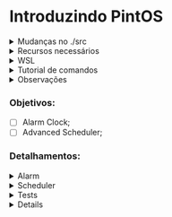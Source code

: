 # Introduzindo PintOS
<details>
<summary>Mudanças no ./src </summary>

- Para facilitar o export no src/utils depois de usar `make` usar `export PATH=$PATH:$(pwd)`, se nao quiser colocar no .bashrc/zshrc
Mas no src/threads(adicionado no src/threads/Makefile os comandos para executar o pintos mais facil. com GUI ou sem)
não precisa nem no `make check` do src/threads/build (se der algum erro oque foi modificado ta no src/tests/Make.tests:58);

- Para funcionar no Arch Linux modifiquei o src/Makefile.build:93 para ele reduzir o tamanho do loader.bin;

- Adicionado logica para ir executando os testes em especifico, no caso do threads, basicamente usa `make ngui/gui TEST=<nome_do_test>`;
</details>

<details>
<summary>Recursos necessários </summary>


1. 
   <details>
   <summary>Make </summary>
   
   - O make serve para ajudar nossa vida. Não há uma obrigatoriedade de usá-lo, mas iremos;
   - Caso necessite instalá-lo, utilize o comando `sudo apt install make`;
   </details>

2.
   <details>
   <summary>GCC e GDB </summary>
   
   - Compilador e Depurador para C;
   - Caso necessite instalá-los, utilize os comandos `sudo apt install gcc` e `sudo apt install gdb`;
   </details>

3. 
   <details>
   <summary>Qemu </summary>
   
   - Recurso necessário para executar o sistema nos casos testes;
   - Caso necessite instalá-lo, utilize o comando `sudo apt install qemu-system-i386`;
   </details>

4. 
   <details>
   <summary>Boch </summary>
   
   - Alternativa mais rápida ao Qemu, entretanto não utilizaremos ele;
   - Se desejar saber como fazê-lo funcionar, acesse `https://web.stanford.edu/class/cs140/projects/pintos/pintos_12.html#SEC167`;
   </details>

</details>

<details>
<summary>WSL </summary>

- Caso opte por não fazer em sua máquina com Linux ou não possua permissão para baixar algum recurso no computador, siga o tutorial oficial oficial `https://learn.microsoft.com/pt-br/windows/wsl/install`;
</details>

<details>
<summary>Tutorial de comandos </summary>

- Uma vez que todos os recursos já estiverem instalados e sua branch desse repositório devidamente clonado, basta executar alguns `make`antes de começar a modificar o arquivo;
- Primeiramente, pelo terminal, vá até a pasta `src/utils` do repositório clonado e execute `make`;
- Em seguida, vá para a pasta `src/threads` e execute `make`;
- Então, na pasta `src/threads/build` você já pode executar `make check`, que executará, por padrão das modificações, o qemu de todos os testes;
- Caso deseje executar novamente, lembre-se de dar `make clean` antes de usar o proximo `make check`;
- Existe o comando `make check VERBOSE=1` fará com que tudo seja executado de maneira mais limpa em que cada teste aparecerá no terminal apenas durante sua execução;
- Você também pode executar o `make ngui TEST=nome_do_teste` na pasta `src/threads` após o make para executar apenas um teste específico;
- Caso você queira, pode ir na pasta `src/tests/threads` e modificar os arquivos da `tests.c` para que o `make check` execute apenas os casos que deseja;
- Todos os testes executados geram alguns arquivos relatando a saida e se passou ou não, que ficam na pasta `src/threads/build/tests`;
</details>

<details>
<summary>Observações </summary>

- Todas as operações foram verificadas também no WSL;
- É possivel executar os comandos do Boch normalmente, porém se você não tiver ajustado ele, os resultados dos testes ficarão 27 de 27 falhas (testado no WSL);
</details>

### Objetivos:
- [ ] Alarm Clock;
- [ ] Advanced Scheduler;
### Detalhamentos:
<details>
    <summary>Alarm</summary>
    Reimplementar ` timer_sleep()` no `device/time.c` que ta originalmente implementado com 'busy wait',
    que fica chamando `thread_yield()` enquanto o tempo não tiver passado
    ideia:
    Adicionar a verificação ao scheduler, adicionando um campo na struct de threads para indicar o tempo que ela deve ficar parada se tiver com status de blocking;
</details>
<details>
    <summary>Scheduler</summary>
    Implementar uma mlfqs, na documentação oficial ele diz para dar opção de ter o mlfqs ou o por prioridade, então deveria implementar os dois(verificar!!); Com o mlfqs as prioridades definidas pelas threads devem ser ignoradas e controladas pelo escalonador;
    
   [Fila esquema](https://www.google.com/url?sa=i&url=https://medium.com/@francescofranco_39234/multilevel-feedback-queue-3ae862436a95&psig=AOvVaw0uPvTNvKvDx0bKwYGvKyn_&ust=1718223750727000&source=images&cd=vfe&opi=89978449&ved=0CBIQjRxqFwoTCLD727Sw1IYDFQAAAAAdAAAAABAI)

Segundo o apêndice que fala do scheduler basicamente temos de implementar o conceito de avg_load, thread_nice e o cpu_recent_time;
O avg_load basicamente é a carga média do sistema levando em conta a quantidade de threads em ready_list, sem incluir a thread ociosa:

```math
avg = (\frac{59}{60}) * avg + (\frac{1}{60}) * (tamanho-da-ready-list)
```
O cpu recent time basicamente é uma média móvel exponencial, específica de cada thread e que começa em 0, que serve como peso na hora de calcular a prioridade, basicamente ele vai considerar uma função exponencial em que quanto mais o tempo passa os cpu time antigos tenham pesos menores e os mais recentes os pesos maiores, todas as threads devem ter seu recent time recalculados 1 vez por segundo(timer_ticks() % TIMER_FREQ == 0) usando:
```math
CpuTime = ( \frac{2 * avg}{2 * avg + 1} * CpuTime + nice) * 100
```

O nice é específico de cada thread, tem funções para implementar e ele funcionar direito com o resto, e ele deve estar entre -20 e 20, ele vai servir para calcular a prioridade, quanto mais positivo, menor a prioridade, que vai ser calculada usando o recent_time(apenas se ele mudar) para mudar a thread de fila na mlfq, usando a formula:
```math
p = floor(PriMax - (\frac{RecentCpuTime}{4}) - (nice * 2))
```
##### Pontos Flutuantes
O kernel não suporta float nem double, então a doc recomenda usar o formato de 17.14, 17 bits para a parte inteira e 14 para a fracionária; Para transformar reais nesses tipos é só multiplicar por 2^Q, onde Q é o numero de bits separado para a parte fracionária, e truncar para int, a documentação recomenda usar isso no recent cpu time e no avg, nesse caso então vai basicamente simular operações em float usando inteiros(ver [aqui](https://www.scs.stanford.edu/23wi-cs212/pintos/pintos_7.html) como as operações podem ser feitas;
</details>

<details>
    <summary>Tests</summary>
   
- Esses são todos os testes que serão executados quando usar o comando `make check` (caso não altere o `scr/tests/threads/tests.c`):

| # | Teste | Implementada | Testada | Funcionando |
|---|-----------|:-----------:|:-------:|:-----------:|
| 1  | `alarm-single`|      ❌     |    ❌    |      ❌      |
| 2  | `alarm-multiple`|      ❌     |    ❌    |      ❌      |
| 3  | `alarm-simultaneous`|      ❌     |    ❌    |      ❌      |
| 4  | `alarm-priority`*|      ❌     |    ❌    |      ❌      |
| 5  | `alarm-zero`|      ❌     |    ❌    |      ❌      |
| 6  | `alarm-negative`|      ❌     |    ❌    |      ❌      |
| 7  | `priority-change`*|      ❌     |    ❌    |      ❌      |
| 8  | `priority-donate-one`*|      ❌     |    ❌    |      ❌      |
| 9  | `priority-donate-multiple`*|      ❌     |    ❌    |      ❌      |
| 10 | `priority-donate-multiple2`*|      ❌     |    ❌    |      ❌      |
| 11 | `priority-donate-nest`*|      ❌     |    ❌    |      ❌      |
| 12 | `priority-donate-sema`*|      ❌     |    ❌    |      ❌      |
| 13 | `priority-donate-lower`*|      ❌     |    ❌    |      ❌      |
| 14 | `priority-fifo`*|      ❌     |    ❌    |      ❌      |
| 15 | `priority-preempt`*|      ❌     |    ❌    |      ❌      |
| 16 | `priority-sema`*|      ❌     |    ❌    |      ❌      |
| 17 | `priority-condvar`*|      ❌     |    ❌    |      ❌      |
| 18 | `priority-donate-chain`*|      ❌     |    ❌    |      ❌      |
| 19 | `mlfqs-load-1`|      ❌     |    ❌    |      ❌      |
| 20 | `mlfqs-load-60`|      ❌     |    ❌    |      ❌      |
| 21 | `mlfqs-load-avg`|      ❌     |    ❌    |      ❌      |
| 22 | `mlfqs-recent-1`|      ❌     |    ❌    |      ❌      |
| 23 | `mlfqs-fair-2`|      ❌     |    ❌    |      ❌      |
| 24 | `mlfqs-fair-20`|      ❌     |    ❌    |      ❌      |
| 25 | `mlfqs-nice-2`|      ❌     |    ❌    |      ❌      |
| 26 | `mlfqs-nice-10`|      ❌     |    ❌    |      ❌      |
| 27 | `mlfqs-block`|      ❌     |    ❌    |      ❌      |

</details>
<details>
   
- Para nossa aplicação do projeto de Infraestrutura de Software, nenhum dos testes de priority serão exigidos;
- Há esse vídeo de guia sobre o assunto, caso necessite de ajuda: `https://www.youtube.com/watch?v=myO2bs5LMak`;
</details>


